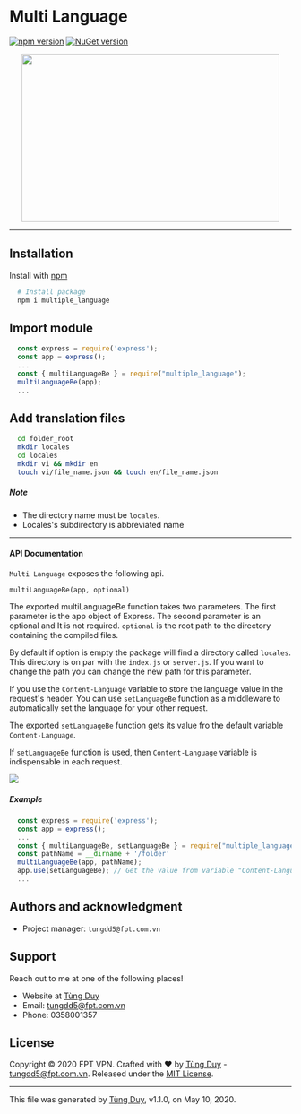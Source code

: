 #  Multi Language

[![npm version](https://badge.fury.io/js/multiple_language.svg)](https://badge.fury.io/js/multiple_language) [![NuGet version](https://badge.fury.io/nu/multiple_language.svg)](https://badge.fury.io/nu/multiple_language)

<p align="center">
  <img width="460" height="300" src="https://dev.fpt.work/images/FTI/15c12a77-2b45-4057-bb0a-aa07fb1d8a29.svg">
</p>

--- 
## Installation

Install with [npm](https://www.npmjs.com/package/multiple_language)

```sh
  # Install package
  npm i multiple_language
```

## Import module

```js
  const express = require('express');
  const app = express();
  ...
  const { multiLanguageBe } = require("multiple_language");
  multiLanguageBe(app);
  ...
```

## Add translation files

```sh
  cd folder_root
  mkdir locales
  cd locales
  mkdir vi && mkdir en
  touch vi/file_name.json && touch en/file_name.json
```

##### Note

  - The directory name must be `locales`.
  - Locales's subdirectory is abbreviated name

---
#### API Documentation
`Multi Language` exposes the following api.

`multiLanguageBe(app, optional)`

The exported multiLanguageBe function takes two parameters. The first parameter is the app object of Express. The second parameter is an optional and It is not required.
`optional` is the root path to the directory containing the compiled files.

By default if option is empty the package will find a directory called `locales`. This directory is on par with the `index.js` or `server.js`.
If you want to change the path you can change the new path for this parameter.

If you use the `Content-Language` variable to store the language value in the request's header. You can use `setLanguageBe` function as a middleware to automatically set the language for your other request.

The exported `setLanguageBe` function gets its value fro the default variable `Content-Language`.

If `setLanguageBe` function is used, then `Content-Language` variable is indispensable in each request.

<img src="https://dev.fpt.work/images/5f462dc2c93e380007768cef/5f462dc291324d0007016f36/content-language.png">

##### Example

```js
  const express = require('express');
  const app = express();
  ...
  const { multiLanguageBe, setLanguageBe } = require("multiple_language");
  const pathName = __dirname + '/folder'
  multiLanguageBe(app, pathName);
  app.use(setLanguageBe); // Get the value from variable "Content-Language" in the request's header
  ...
```

## Authors and acknowledgment

- Project manager: `tungdd5@fpt.com.vn`

## Support

Reach out to me at one of the following places!

- Website at [Tùng Duy](https://www.facebook.com/tungduy.dev)
- Email: tungdd5@fpt.com.vn
- Phone: 0358001357

## License

Copyright © 2020 FPT VPN. Crafted with :heart: by [Tùng Duy](https://www.facebook.com/tungduy.dev) - tungdd5@fpt.com.vn.
Released under the [MIT License](LICENSE).

---

This file was generated by [Tùng Duy](https://github.com/tung-duy/fvpn-module/blob/master/README.md), v1.1.0, on May 10, 2020.
